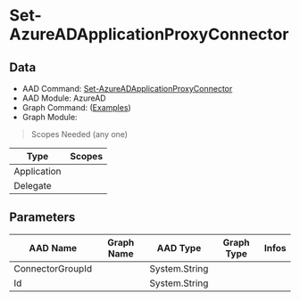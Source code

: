 # Set-AzureADApplicationProxyConnector

> 

## Data

+ AAD Command: [Set-AzureADApplicationProxyConnector](https://docs.microsoft.com/en-us/powershell/module/AzureAD/Set-AzureADApplicationProxyConnector)
+ AAD Module: AzureAD
+ Graph Command: []() ([Examples](https://github.com/orgs/msgraph/discussions?discussions_q=))
+ Graph Module: 

> Scopes Needed (any one)

|Type|Scopes|
|---|---|
|Application||
|Delegate||

## Parameters

|AAD Name|Graph Name|AAD Type|Graph Type|Infos|
|---|---|---|---|---|
|ConnectorGroupId||System.String|||
|Id||System.String|||

